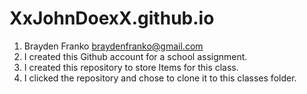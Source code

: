 # XxJohnDoexX.github.io
1. Brayden Franko braydenfranko@gmail.com
2. I created this Github account for a school assignment.
3. I created this repository to store Items for this class.
4. I clicked the repository and chose to clone it to this classes folder.
